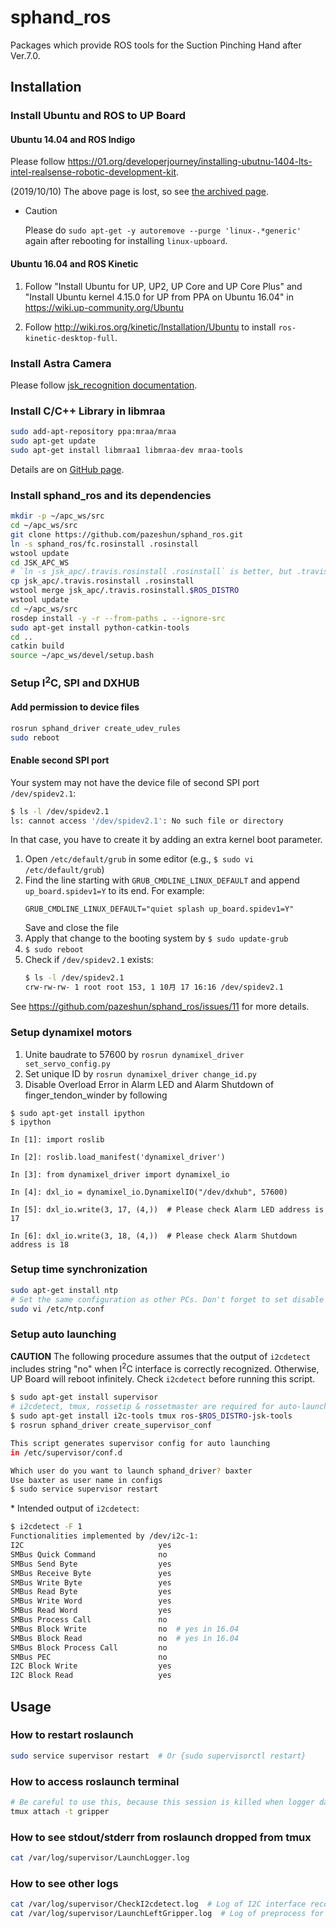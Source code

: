 # sphand_ros

Packages which provide ROS tools for the Suction Pinching Hand after Ver.7.0.

## Installation

### Install Ubuntu and ROS to UP Board

#### Ubuntu 14.04 and ROS Indigo

Please follow <https://01.org/developerjourney/installing-ubutnu-1404-lts-intel-realsense-robotic-development-kit>.

(2019/10/10) The above page is lost, so see [the archived page](https://web.archive.org/web/20190117004901/https://01.org/developerjourney/installing-ubutnu-1404-lts-intel-realsense-robotic-development-kit).

- Caution

  Please do `sudo apt-get -y autoremove --purge 'linux-.*generic'` again after rebooting for installing `linux-upboard`.

#### Ubuntu 16.04 and ROS Kinetic

1. Follow "Install Ubuntu for UP, UP2, UP Core and UP Core Plus" and "Install Ubuntu kernel 4.15.0 for UP from PPA on Ubuntu 16.04" in <https://wiki.up-community.org/Ubuntu>

2. Follow <http://wiki.ros.org/kinetic/Installation/Ubuntu> to install `ros-kinetic-desktop-full`.

### Install Astra Camera

Please follow [jsk_recognition documentation](https://jsk-recognition.readthedocs.io/en/latest/install_astra_camera.html).

### Install C/C++ Library in libmraa

```bash
sudo add-apt-repository ppa:mraa/mraa
sudo apt-get update
sudo apt-get install libmraa1 libmraa-dev mraa-tools
```
Details are on [GitHub page](https://github.com/intel-iot-devkit/mraa).

### Install sphand_ros and its dependencies

```bash
mkdir -p ~/apc_ws/src
cd ~/apc_ws/src
git clone https://github.com/pazeshun/sphand_ros.git
ln -s sphand_ros/fc.rosinstall .rosinstall
wstool update
cd JSK_APC_WS
# `ln -s jsk_apc/.travis.rosinstall .rosinstall` is better, but .travis.rosinstall.$ROS_DISTRO is also needed
cp jsk_apc/.travis.rosinstall .rosinstall
wstool merge jsk_apc/.travis.rosinstall.$ROS_DISTRO
wstool update
cd ~/apc_ws/src
rosdep install -y -r --from-paths . --ignore-src
sudo apt-get install python-catkin-tools
cd ..
catkin build
source ~/apc_ws/devel/setup.bash
```

### Setup I<sup>2</sup>C, SPI and DXHUB

#### Add permission to device files

```bash
rosrun sphand_driver create_udev_rules
sudo reboot
```

#### Enable second SPI port

Your system may not have the device file of second SPI port `/dev/spidev2.1`:
```bash
$ ls -l /dev/spidev2.1
ls: cannot access '/dev/spidev2.1': No such file or directory
```
In that case, you have to create it by adding an extra kernel boot parameter.
1. Open `/etc/default/grub` in some editor (e.g., `$ sudo vi /etc/default/grub`)
2. Find the line starting with `GRUB_CMDLINE_LINUX_DEFAULT` and append `up_board.spidev1=Y` to its end. For example:
   ```
   GRUB_CMDLINE_LINUX_DEFAULT="quiet splash up_board.spidev1=Y"
   ```
   Save and close the file
3. Apply that change to the booting system by `$ sudo update-grub`
4. `$ sudo reboot`
5. Check if `/dev/spidev2.1` exists:
   ```bash
   $ ls -l /dev/spidev2.1
   crw-rw-rw- 1 root root 153, 1 10月 17 16:16 /dev/spidev2.1
   ```
See <https://github.com/pazeshun/sphand_ros/issues/11> for more details.

### Setup dynamixel motors

1. Unite baudrate to 57600 by `rosrun dynamixel_driver set_servo_config.py`
2. Set unique ID by `rosrun dynamixel_driver change_id.py`
3. Disable Overload Error in Alarm LED and Alarm Shutdown of finger\_tendon\_winder by following
```
$ sudo apt-get install ipython
$ ipython

In [1]: import roslib

In [2]: roslib.load_manifest('dynamixel_driver')

In [3]: from dynamixel_driver import dynamixel_io

In [4]: dxl_io = dynamixel_io.DynamixelIO("/dev/dxhub", 57600)

In [5]: dxl_io.write(3, 17, (4,))  # Please check Alarm LED address is 17

In [6]: dxl_io.write(3, 18, (4,))  # Please check Alarm Shutdown address is 18
```

### Setup time synchronization

```bash
sudo apt-get install ntp
# Set the same configuration as other PCs. Don't forget to set disable monitor for security
sudo vi /etc/ntp.conf
```

### Setup auto launching

**CAUTION**
The following procedure assumes that the output of `i2cdetect` includes string "no" when I<sup>2</sup>C interface is correctly recognized.
Otherwise, UP Board will reboot infinitely.
Check `i2cdetect` before running this script.

```bash
$ sudo apt-get install supervisor
# i2cdetect, tmux, rossetip & rossetmaster are required for auto-launching scripts
$ sudo apt-get install i2c-tools tmux ros-$ROS_DISTRO-jsk-tools
$ rosrun sphand_driver create_supervisor_conf

This script generates supervisor config for auto launching
in /etc/supervisor/conf.d

Which user do you want to launch sphand_driver? baxter
Use baxter as user name in configs
$ sudo service supervisor restart
```

\* Intended output of `i2cdetect`:
```bash
$ i2cdetect -F 1
Functionalities implemented by /dev/i2c-1:
I2C                              yes
SMBus Quick Command              no
SMBus Send Byte                  yes
SMBus Receive Byte               yes
SMBus Write Byte                 yes
SMBus Read Byte                  yes
SMBus Write Word                 yes
SMBus Read Word                  yes
SMBus Process Call               no
SMBus Block Write                no  # yes in 16.04
SMBus Block Read                 no  # yes in 16.04
SMBus Block Process Call         no
SMBus PEC                        no
I2C Block Write                  yes
I2C Block Read                   yes
```

## Usage

### How to restart roslaunch

```bash
sudo service supervisor restart  # Or {sudo supervisorctl restart}
```

### How to access roslaunch terminal

```bash
# Be careful to use this, because this session is killed when logger daemon is killed or roslaunch daemon is restarted
tmux attach -t gripper
```

### How to see stdout/stderr from roslaunch dropped from tmux

```bash
cat /var/log/supervisor/LaunchLogger.log
```

### How to see other logs

```bash
cat /var/log/supervisor/CheckI2cdetect.log  # Log of I2C interface recognition test
cat /var/log/supervisor/LaunchLeftGripper.log  # Log of preprocess for roslaunch (e.g., network checking)
```
